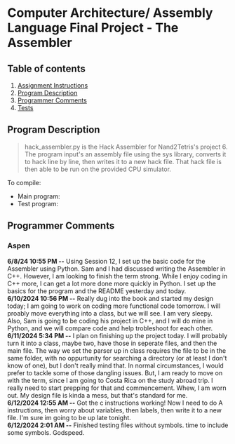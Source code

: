 # Computer Architecture/ Assembly Language Final Project - The Assembler
## Table of contents
1. [Assignment Instructions](https://www.nand2tetris.org/project06)
2. [Program Description](https://github.com/evilfrogking/CS271/blob/main/project6/README.md#program-description)
3. [Programmer Comments](https://github.com/evilfrogking/CS271/blob/main/project6/README.md#programmer-comments)
4. [Tests]()


## Program Description
> hack_assembler.py is the Hack Assembler for Nand2Tetris's project 6. The program input's an assembly file using the sys library, converts it to hack line by line, then writes it to a new hack file. That hack file is then able to be run on the provided CPU simulator. 
>
To compile:  
- Main program: 
- Test program:

## Programmer Comments
### Aspen
**6/8/24 10:55 PM --** Using Session 12, I set up the basic code for the Assembler using Python. Sam and I had discussed writing the Assembler in C++. However, I am looking to finish the term strong. While I enjoy coding in C++ more, I can get a lot more done more quickly in Python. I set up the basics for the program and the README yesterday and today.  
**6/10/2024 10:56 PM --** Really dug into the book and started my design today; I am going  to work on coding more functional code tomorrow. I will proably move everything into a class, but we will see. I am very sleepy. Also, Sam is going to be coding his project in C++, and I will do mine in Python, and we will compare code and help trobleshoot for each other.  
**6/11/2024 5:34 PM --** I plan on finishing up the project today. I will probably turn it into a class, maybe two, have those in seperate files, and then the main file. The way we set the parser up in class requires the file to be in the same folder, with no oppurtunity for searching a directory (or at least I don't know of one), but I don't really mind that. In normal circumstances, I would prefer to tackle some of those dangling issues. But, I am ready to move on with the term, since I am going to Costa Rica on the study abroad trip. I really need to start prepping for that and commencement. Whew, I am worn out. My design file is kinda a mess, but that's standard for me.  
**6/12/2024 12:55 AM --** Got the c instructions working! Now I need to do A instructions, then worry about variables, then labels, then write it to a new file. I'm sure im going to be up late tonight.  
**6/12/2024 2:01 AM --** Finished testing files without symbols. time to include some symbols. Godspeed.  
